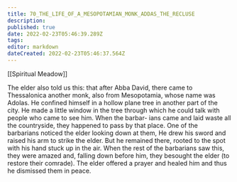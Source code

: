 ```yaml
---
title: 70_THE_LIFE_OF_A_MESOPOTAMIAN_MONK_ADDAS_THE_RECLUSE
description: 
published: true
date: 2022-02-23T05:46:39.289Z
tags: 
editor: markdown
dateCreated: 2022-02-23T05:46:37.564Z
---
```


[[Spiritual Meadow]]
 
The elder also told us this: that after Abba David, there came to Thessalonica another monk, also from Mesopotamia, whose name was Adolas. He confined himself in a hollow plane tree in another part of the city. He made a little window in the tree through which he could talk with people who came to see him. When the barbar- ians came and laid waste all the countryside, they happened to pass by that place. One of the barbarians noticed the elder looking down at them, He drew his sword and raised his arm to strike the elder. But he remained there, rooted to the spot with his hand stuck up in the air. When the rest of the barbarians saw this, they were amazed and, falling down before him, they besought the elder (to restore their comrade). The elder offered a prayer and healed him and thus he dismissed them in peace. 
